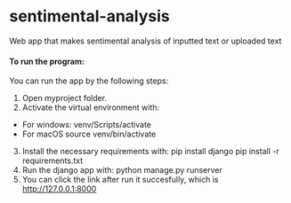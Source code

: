 # sentimental-analysis
Web app that makes sentimental analysis of inputted text or uploaded text
#### To run the program: 
You can run the app by the following steps:
1) Open myproject folder.
2) Activate the virtual environment with:
- For windows: venv/Scripts/activate
- For macOS source venv/bin/activate
3) Install the necessary requirements with:
pip install django
pip install -r requirements.txt
4) Run the django app with:
python manage.py runserver 
5) You can click the link after run it succesfully, which is http://127.0.0.1:8000
